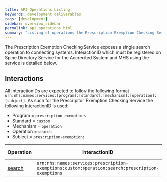 ```yaml
---
title: API Operations Listing
keywords: development deliverables
tags: [development]
sidebar: overview_sidebar
permalink: api_operations.html
summary: "Listing of operations the Prescription Exemption Checking Service exposes for connecting systems to call"
---
```

The Prescription Exemption Checking Service exposes a single search operation to connecting systems. InteractionID which must be registered on Spine Directory Service for the Accredited System and MHS using the service is detailed below.

## Interactions ##

All InteractionIDs are expected to follow the following format `urn:nhs:names:services:[program]:[standard]:[mechanism]:[operation]:[subject]`. As such for the Prescripiton Exemption Checking Service the following InteractionID is used:

- Program = `prescription-exemptions`
- Standard = `custom`
- Mechanism = `operation`
- Operation = `search`
- Subject = `prescription-exemptions`

| Operation	| InteractionID	| HTTP verb	| Example URL pattern |
|-----------|---------------|-----------|---------------------|
| [search](api_operations_reference.html#operation/searchUsingPOST)    | `urn:nhs:names:services:prescription-exemptions:custom:operation:search:prescription-exemptions` | `POST` | `[base]/0.0.1/prescription-exemptions/search` |
